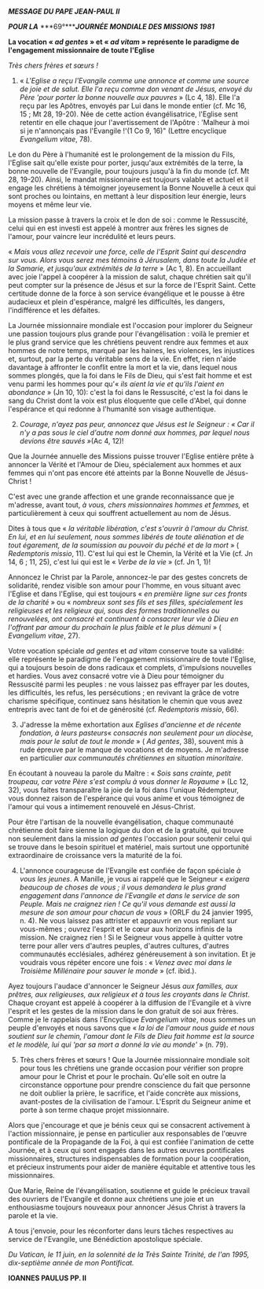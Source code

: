 ***MESSAGE DU PAPE JEAN-PAUL II***

***POUR LA*** ***69°******JOURNÉE MONDIALE DES MISSIONS 1981***

**La vocation « *ad gentes* » et « *ad vitam* » représente le paradigme de l'engagement missionnaire de toute l'Eglise**

*Très chers frères et sœurs !*

1. « *L'Eglise a reçu l'Evangile comme une annonce et comme une source de joie et de salut. Elle l'a reçu comme don venant de Jésus, envoyé du Père 'pour porter la bonne nouvelle aux pauvres* » (Lc 4, 18). Elle l'a reçu par les Apôtres, envoyés par Lui dans le monde entier (cf. Mc 16, 15 ; Mt 28, 19-20). Née de cette action évangélisatrice, l'Eglise sent retentir en elle chaque jour l'avertissement de l'Apôtre : 'Malheur à moi si je n'annonçais pas l'Evangile !'(1 Co 9, 16)" (Lettre encyclique *Evangelium vitae*, 78).

Le don du Père à l'humanité est le prolongement de la mission du Fils, l'Eglise sait qu'elle existe pour porter, jusqu'aux extrémités de la terre, la bonne nouvelle de l'Evangile, pour toujours jusqu'à la fin du monde (cf. Mt 28, 19-20). Ainsi, le mandat missionnaire est toujours valable et actuel et il engage les chrétiens à témoigner joyeusement la Bonne Nouvelle à ceux qui sont proches ou lointains, en mettant à leur disposition leur énergie, leurs moyens et même leur vie.

La mission passe à travers la croix et le don de soi : comme le Ressuscité, celui qui en est investi est appelé à montrer aux frères les signes de l'amour, pour vaincre leur incrédulité et leurs peurs.

« *Mais vous allez recevoir une force, celle de l'Esprit Saint qui descendra sur vous. Alors vous serez mes témoins à Jérusalem, dans toute la Judée et la Samarie, et jusqu'aux extrémités de la terre* » (Ac 1, 8). En accueillant avec joie l'appel à coopérer à la mission de salut, chaque chrétien sait qu'il peut compter sur la présence de Jésus et sur la force de l'Esprit Saint. Cette certitude donne de la force à son service évangélique et le pousse à être audacieux et plein d'espérance, malgré les difficultés, les dangers, l'indifférence et les défaites.

La Journée missionnaire mondiale est l'occasion pour implorer du Seigneur une passion toujours plus grande pour l'évangélisation : voilà le premier et le plus grand service que les chrétiens peuvent rendre aux femmes et aux hommes de notre temps, marqué par les haines, les violences, les injustices et, surtout, par la perte du véritable sens de la vie. En effet, rien n'aide davantage à affronter le conflit entre la mort et la vie, dans lequel nous sommes plongés, que la foi dans le Fils de Dieu, qui s'est fait homme et est venu parmi les hommes pour qu'« *ils aient la vie et qu'ils l'aient en abondance* » (Jn 10, 10): c'est la foi dans le Ressuscité, c'est la foi dans le sang du Christ dont la voix est plus éloquente que celle d'Abel, qui donne l'espérance et qui redonne à l'humanité son visage authentique.

2. *Courage, n'ayez pas peur, annoncez que Jésus est le Seigneur : « *Car il n'y a pas sous le ciel d'autre nom donné aux hommes, par lequel nous devions être sauvés* »*(Ac 4, 12)!

Que la Journée annuelle des Missions puisse trouver l'Eglise entière prête à annoncer la Vérité et l'Amour de Dieu, spécialement aux hommes et aux femmes qui n'ont pas encore été atteints par la Bonne Nouvelle de Jésus-Christ !

C'est avec une grande affection et une grande reconnaissance que je m'adresse, avant tout, *à vous, chers missionnaires hommes et femmes,* et particulièrement à ceux qui souffrent actuellement au nom de Jésus.

Dites à tous que « *la véritable libération, c'est s'ouvrir à l'amour du Christ. En lui, et en lui seulement, nous sommes libérés de toute aliénation et de tout égarement, de la soumission au pouvoir du péché et de la mort* » ( *Redemptoris missio*, 11). C'est lui qui est le Chemin, la Vérité et la Vie (cf. Jn 14, 6 ; 11, 25), c'est lui qui est le « *Verbe de la vie* » (cf. Jn 1, 1)!

Annoncez le Christ par la Parole, annoncez-le par des gestes concrets de solidarité, rendez visible son amour pour l'homme, en vous situant avec l'Eglise et dans l'Eglise, qui est toujours « *en première ligne sur ces fronts de la charité* » ou « *nombreux sont ses fils et ses filles, spécialement les religieuses et les religieux qui, sous des formes traditionnelles ou renouvelées, ont consacré et continuent à consacrer leur vie à Dieu en l'offrant par amour du prochain le plus faible et le plus démuni* » ( *Evangelium vitae*, 27).

Votre vocation spéciale *ad gentes* et *ad vitam* conserve toute sa validité: elle représente le paradigme de l'engagement missionnaire de toute l'Eglise, qui a toujours besoin de dons radicaux et complets, d'impulsions nouvelles et hardies. Vous avez consacré votre vie à Dieu pour témoigner du Ressuscité parmi les peuples : ne vous laissez pas effrayer par les doutes, les difficultés, les refus, les persécutions ; en revivant la grâce de votre charisme spécifique, continuez sans hésitation le chemin que vous avez entrepris avec tant de foi et de générosité (cf. *Redemptoris missio*, 66).

3. J'adresse la même exhortation aux *Eglises d'ancienne et de récente fondation, à leurs pasteurs*« *consacrés non seulement pour un diocèse, mais pour le salut de tout le monde* » ( *Ad gentes*, 38), souvent mis à rude épreuve par le manque de vocations et de moyens. Je m'adresse en particulier *aux communautés chrétiennes en situation minoritaire*.

En écoutant à nouveau la parole du Maître : « *Sois sans crainte, petit troupeau, car votre Père s'est complu à vous donner le Royaume* » (Lc 12, 32), vous faites transparaître la joie de la foi dans l'unique Rédempteur, vous donnez raison de l'espérance qui vous anime et vous témoignez de l'amour qui vous a intimement renouvelé en Jésus-Christ.

Pour être l'artisan de la nouvelle évangélisation, chaque communauté chrétienne doit faire sienne la logique du don et de la gratuité, qui trouve non seulement dans la mission *ad gentes* l'occasion pour soutenir celui qui se trouve dans le besoin spirituel et matériel, mais surtout une opportunité extraordinaire de croissance vers la maturité de la foi.

4. L'annonce courageuse de l'Evangile est confiée de façon spéciale *à vous les jeunes*. A Manille, je vous ai rappelé que le Seigneur « *exigera beaucoup de choses de vous ; il vous demandera le plus grand engagement dans l'annonce de l'Evangile et dans le service de son Peuple. Mais ne craignez rien ! Ce qu'il vous demande est aussi la mesure de son amour pour chacun de vous* » (ORLF du 24 janvier 1995, n. 4). Ne vous laissez pas attrister et appauvrir en vous repliant sur vous-mêmes ; ouvrez l'esprit et le cœur aux horizons infinis de la mission. Ne craignez rien ! Si le Seigneur vous appelle à quitter votre terre pour aller vers d'autres peuples, d'autres cultures, d'autres communautés ecclésiales, adhérez généreusement à son invitation. Et je voudrais vous répéter encore une fois : « *Venez avec moi dans le Troisième Millénaire pour sauver le monde* » (cf. ibid.).

Ayez toujours l'audace d'annoncer le Seigneur Jésus *aux familles, aux prêtres, aux religieuses, aux religieux et à tous les croyants dans le Christ*. Chaque croyant est appelé à coopérer à la diffusion de l'Evangile et à vivre l'esprit et les gestes de la mission dans le don gratuit de soi aux frères. Comme je le rappelais dans l'Encyclique *Evangelium vitae*, nous sommes un peuple d'envoyés et nous savons que « *la loi de l'amour nous guide et nous soutient sur le chemin, l'amour dont le Fils de Dieu fait homme est la source et le modèle, lui qui 'par sa mort a donné la vie au monde'* » (n. 79).

5. Très chers frères et sœurs ! Que la Journée missionnaire mondiale soit pour tous les chrétiens une grande occasion pour vérifier son propre amour pour le Christ et pour le prochain. Qu'elle soit en outre la circonstance opportune pour prendre conscience du fait que personne ne doit oublier la prière, le sacrifice, et l'aide concrète aux missions, avant-postes de la civilisation de l'amour. L'Esprit du Seigneur anime et porte à son terme chaque projet missionnaire.

Alors que j'encourage et que je bénis ceux qui se consacrent activement à l'action missionnaire, je pense en particulier aux responsables de l'œuvre pontificale de la Propagande de la Foi, à qui est confiée l'animation de cette Journée, et à ceux qui sont engagés dans les autres œuvres pontificales missionnaires, structures indispensables de formation pour la coopération, et précieux instruments pour aider de manière équitable et attentive tous les missionnaires.

Que Marie, Reine de l'évangélisation, soutienne et guide le précieux travail des ouvriers de l'Evangile et donne aux chrétiens une joie et un enthousiasme toujours nouveaux pour annoncer Jésus Christ à travers la parole et la vie.

A tous j'envoie, pour les réconforter dans leurs tâches respectives au service de l'Evangile, une Bénédiction apostolique spéciale.

*Du Vatican, le 11 juin, en la solennité de la Très Sainte Trinité, de l'an 1995, dix-septième année de mon Pontificat.*

**IOANNES PAULUS PP. II**